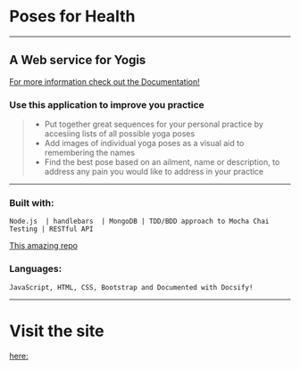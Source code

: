 # Poses for Health
***
## A Web service for Yogis 

[For more information check out the Documentation!](https://andreagraziosi.github.io/nodejs_application/#/)

### Use this application to improve you practice
> - Put together great sequences for your personal practice by accesiing lists of all possible yoga poses
> - Add images of individual yoga poses as a visual aid to remembering the names
> - Find the best pose based on an ailment, name or description, to address any pain you would like to address in your practice

***


### Built with:
``` Node.js  | handlebars  | MongoDB | TDD/BDD approach to Mocha Chai Testing | RESTful API ```

 [This amazing repo](https://github.com/pmyjavec/asana.git) 
### Languages:
```
JavaScript, HTML, CSS, Bootstrap and Documented with Docsify!
```

***

# Visit the site 
[here:]()
